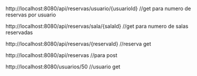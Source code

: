http://localhost:8080/api/reservas/usuario/{usuarioId} //get para numero de reservas por usuario

http://localhost:8080/api/reservas/sala/{salaId} //get para numero de salas reservadas

http://localhost:8080/api/reservas/{reservaId} //reserva get

http://localhost:8080/api/reservas //para post

http://localhost:8080/usuarios/50 //usuario get

